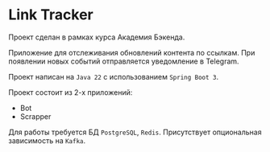 # Link Tracker

Проект сделан в рамках курса Академия Бэкенда.

Приложение для отслеживания обновлений контента по ссылкам.
При появлении новых событий отправляется уведомление в Telegram.

Проект написан на `Java 22` с использованием `Spring Boot 3`.

Проект состоит из 2-х приложений:
* Bot
* Scrapper

Для работы требуется БД `PostgreSQL`, `Redis`. Присутствует опциональная зависимость на `Kafka`.
